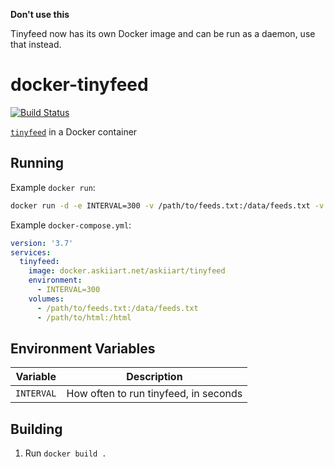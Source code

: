 **Don't use this**

Tinyfeed now has its own Docker image and can be run as a daemon, use that instead.

# docker-tinyfeed

[![Build Status](https://drone.askiiart.net/api/badges/askiiart/docker-tinyfeed/status.svg?ref=refs/heads/main)](https://drone.askiiart.net/askiiart/docker-tinyfeed)

[`tinyfeed`](https://github.com/TheBigRoomXXL/tinyfeed) in a Docker container

## Running

Example `docker run`:

```bash
docker run -d -e INTERVAL=300 -v /path/to/feeds.txt:/data/feeds.txt -v /path/to/html:/html docker.askiiart.net/askiiart/tinyfeed
```

Example `docker-compose.yml`:

```yaml
version: '3.7'
services:
  tinyfeed:
    image: docker.askiiart.net/askiiart/tinyfeed
    environment:
      - INTERVAL=300
    volumes:
      - /path/to/feeds.txt:/data/feeds.txt
      - /path/to/html:/html
```

## Environment Variables

| Variable   | Description                           |
| ---------- | ------------------------------------- |
| `INTERVAL` | How often to run tinyfeed, in seconds |

## Building

1. Run `docker build .`

